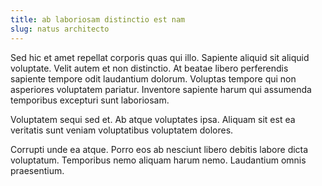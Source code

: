 ```yaml
---
title: ab laboriosam distinctio est nam
slug: natus architecto
---
```


Sed hic et amet repellat corporis quas qui illo. Sapiente aliquid sit aliquid voluptate. Velit autem et non distinctio. At beatae libero perferendis sapiente tempore odit laudantium dolorum. Voluptas tempore qui non asperiores voluptatem pariatur. Inventore sapiente harum qui assumenda temporibus excepturi sunt laboriosam.

Voluptatem sequi sed et. Ab atque voluptates ipsa. Aliquam sit est ea veritatis sunt veniam voluptatibus voluptatem dolores.

Corrupti unde ea atque. Porro eos ab nesciunt libero debitis labore dicta voluptatum. Temporibus nemo aliquam harum nemo. Laudantium omnis praesentium.
